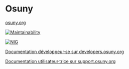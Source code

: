 # Osuny

[osuny.org](https://www.osuny.org)

[![Maintainability](https://api.codeclimate.com/v1/badges/32cf5551caac199ffad5/maintainability)](https://codeclimate.com/github/osunyorg/admin/maintainability)

[![NIG](https://www.numeriqueinteretgeneral.org/badges/nig-16-6-0.svg)](https://www.numeriqueinteretgeneral.org/declarations/2023-osuny/)

[Documentation développeur·se sur developers.osuny.org](https://developers.osuny.org)

[Documentation utilisateur·trice sur support.osuny.org](https://support.osuny.org)
